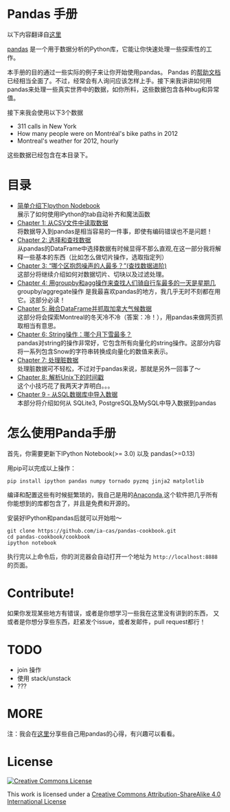 Pandas 手册
===============

以下内容翻译自[这里](https://github.com/jvns/pandas-cookbook)

[pandas](http://pandas.pydata.org/) 是一个用于数据分析的Python库，它能让你快速处理一些探索性的工作。

本手册的目的通过一些实际的例子来让你开始使用pandas。
Pandas 的[帮助文档](http://pandas.pydata.org/pandas-docs/stable/)已经相当全面了。不过，经常会有人询问应该怎样上手。接下来我讲讲如何用pandas来处理一些真实世界中的数据，如你所料，这些数据包含各种bug和异常值。

接下来我会使用以下3个数据

* 311 calls in New York
* How many people were on Montréal's bike paths in 2012
* Montreal's weather for 2012, hourly

这些数据已经包含在本目录下。

目录
=================


* [简单介绍下Ipython Nodebook](http://nbviewer.ipython.org/github/ia-cas/pandas-cookbook/blob/master/cookbook/A%20quick%20tour%20of%20IPython%20Notebook.ipynb)
  <br> 展示了如何使用IPython的tab自动补齐和魔法函数
* [Chapter 1: 从CSV文件中读取数据](http://nbviewer.ipython.org/github/ia-cas/pandas-cookbook/blob/master/cookbook/Chapter%201%20-%20Reading%20from%20a%20CSV.ipynb)
  <br> 将数据导入到pandas是相当容易的一件事，即使有编码错误也不是问题！
* [Chapter 2: 选择和查找数据](http://nbviewer.ipython.org/github/ia-cas/pandas-cookbook/blob/master/cookbook/Chapter%202%20-%20Selecting%20data%20&%20finding%20the%20most%20common%20complaint%20type.ipynb)
  <br>从pandas的DataFrame中选择数据有时候显得不那么直观,在这一部分我将解释一些基本的东西（比如怎么做切片操作，选取指定列）
* [Chapter 3: “哪个区抱怨噪声的人最多？”(查找数据进阶)](http://nbviewer.ipython.org/github/ia-cas/pandas-cookbook/blob/master/cookbook/Chapter%203%20-%20Which%20borough%20has%20the%20most%20noise%20complaints%20%28or%2C%20more%20selecting%20data%29.ipynb)
  <br>这部分将继续介绍如何对数据切片、切块以及过滤处理。
* [Chapter 4: 用groupby和agg操作来查找人们骑自行车最多的一天是星期几](http://nbviewer.ipython.org/github/ia-cas/pandas-cookbook/blob/master/cookbook/Chapter%204%20-%20Find%20out%20on%20which%20weekday%20people%20bike%20the%20most%20with%20groupby%20and%20aggregate.ipynb)
  <br> groupby/aggregate操作 是我最喜欢pandas的地方，我几乎无时不刻都在用它。这部分必读！
* [Chapter 5: 融合DataFrame并抓取加拿大气候数据](http://nbviewer.ipython.org/github/ia-cas/pandas-cookbook/blob/master/cookbook/Chapter%205%20-%20Combining%20dataframes%20and%20scraping%20Canadian%20weather%20data.ipynb)
  <br>这部分将会探索Montreal的冬天冷不冷（答案：冷！），用pandas来做网页抓取相当有意思。
* [Chapter 6: String操作：哪个月下雪最多？](http://nbviewer.ipython.org/github/ia-cas/pandas-cookbook/blob/master/cookbook/Chapter%206%20-%20String%20Operations-%20Which%20month%20was%20the%20snowiest.ipynb)
  <br> pandas对string的操作非常好，它包含所有向量化的string操作。这部分内容将一系列包含Snow的字符串转换成向量化的数值来表示。
* [Chapter 7: 处理脏数据](http://nbviewer.ipython.org/github/ia-cas/pandas-cookbook/blob/master/cookbook/Chapter%207%20-%20Cleaning%20up%20messy%20data.ipynb)
  <br> 处理脏数据可不轻松，不过对于pandas来说，那就是另外一回事了～
* [Chapter 8: 解析Unix下的时间戳](http://nbviewer.ipython.org/github/ia-cas/pandas-cookbook/blob/master/cookbook/Chapter%208%20-%20How%20to%20deal%20with%20timestamps.ipynb)
  <br> 这个小技巧花了我两天才弄明白。。。
* [Chapter 9 - 从SQL数据库中导入数据](http://nbviewer.ipython.org/github/ia-cas/pandas-cookbook/blob/master/cookbook/Chapter%209%20-%20Loading%20data%20from%20SQL%20databases.ipynb)
  <br> 本部分将介绍如何从 SQLite3, PostgreSQL及MySQL中导入数据到pandas

怎么使用Panda手册
========================

首先，你需要更新下IPython Notebook(&gt;= 3.0) 以及 pandas(&gt;=0.13)

用pip可以完成以上操作：

```
pip install ipython pandas numpy tornado pyzmq jinja2 matplotlib
```

编译和配置这些有时候挺繁琐的，我自己是用的[Anaconda](https://www.anaconda.com/what-is-anaconda/),这个软件把几乎所有你能想到的库都包含了，并且是免费和开源的。

安装好IPython和pandas后就可以开始啦～

```
git clone https://github.com/ia-cas/pandas-cookbook.git
cd pandas-cookbook/cookbook
ipython notebook
```

执行完以上命令后，你的浏览器会自动打开一个地址为 `http://localhost:8888`的页面。

Contribute!
===========

如果你发现某些地方有错误，或者是你想学习一些我在这里没有讲到的东西，
又或者是你想分享些东西，赶紧发个issue，或者发邮件，pull request都行！


TODO
====

* join 操作
* 使用 stack/unstack
* ???

MORE
====

注：我会在[这里](http://www.tianjun.ml/essays/59/)分享些自己用pandas的心得，有兴趣可以看看。

License
=======

<a rel="license" href="http://creativecommons.org/licenses/by-sa/4.0/"><img alt="Creative Commons License" style="border-width:0" src="http://i.creativecommons.org/l/by-sa/4.0/88x31.png" /></a><br />

This work is licensed under a [Creative Commons Attribution-ShareAlike 4.0 International License](http://creativecommons.org/licenses/by-sa/4.0/)
